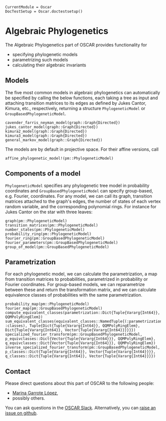 ```@meta
CurrentModule = Oscar
DocTestSetup = Oscar.doctestsetup()
```
# Algebraic Phylogenetics

The Algebraic Phylogenetics part of OSCAR provides functionality for
- specifying phylogenetic models
- parametrizing such models
- calculating their algebraic invariants

## Models

The five most common models in algebraic phylogenetics can automatically be specified by calling the below functions, each taking a tree as input and attaching transition matrices to its edges as defined by Jukes Cantor, Kimura, etc., respectively, returning a structure `PhylogeneticModel` or `GroupBasedPhylogeneticModel`.

```@docs
cavender_farris_neyman_model(graph::Graph{Directed})
jukes_cantor_model(graph::Graph{Directed})
kimura2_model(graph::Graph{Directed})
kimura3_model(graph::Graph{Directed})
general_markov_model(graph::Graph{Directed})
```

The models are by default in projective space. For their affine versions, call

```@docs
affine_phylogenetic_model!(pm::PhylogeneticModel)
```

## Components of a model

`PhylogeneticModel` specifies any phylogenetic tree model in probability coordinates and `GroupBasedPhylogeneticModel` can specify group-based, e.g. Fourier, coordinates. For any model, we can call its graph, transition matrices attached to the graph's edges, the number of states of each vertex random variable, and the corresponding polynomial rings. For instance for Jukes Cantor on the star with three leaves:

```@docs
graph(pm::PhylogeneticModel)
transition_matrices(pm::PhylogeneticModel)
number_states(pm::PhylogeneticModel)
probability_ring(pm::PhylogeneticModel)
fourier_ring(pm::GroupBasedPhylogeneticModel)
fourier_parameters(pm::GroupBasedPhylogeneticModel)
group_of_model(pm::GroupBasedPhylogeneticModel)
```


## Parametrization

For each phylogenetic model, we can calculate the parametrization, a map from transition matrices to probabilities, parametrized in probability or Fourier coordinates. For group-based models, we can reparametrize between these and return the transformation matrix, and we can calculate equivalence classes of probabilities with the same parametrization.

```@docs
probability_map(pm::PhylogeneticModel)
fourier_map(pm::GroupBasedPhylogeneticModel)
compute_equivalent_classes(parametrization::Dict{Tuple{Vararg{Int64}}, QQMPolyRingElem})
sum_equivalent_classes(equivalent_classes::NamedTuple{(:parametrization, :classes), Tuple{Dict{Tuple{Vararg{Int64}}, QQMPolyRingElem}, Dict{Tuple{Vararg{Int64}}, Vector{Tuple{Vararg{Int64}}}}}})
specialized_fourier_transform(pm::GroupBasedPhylogeneticModel, p_equivclasses::Dict{Vector{Tuple{Vararg{Int64}}}, QQMPolyRingElem}, q_equivclasses::Dict{Vector{Tuple{Vararg{Int64}}}, QQMPolyRingElem})
inverse_specialized_fourier_transform(pm::GroupBasedPhylogeneticModel, p_classes::Dict{Tuple{Vararg{Int64}}, Vector{Tuple{Vararg{Int64}}}}, q_classes::Dict{Tuple{Vararg{Int64}}, Vector{Tuple{Vararg{Int64}}}})
```

## Contact

Please direct questions about this part of OSCAR to the following people:
* [Marina Garrote López](https://sites.google.com/view/marinagarrotelopez),
* possibly others.

You can ask questions in the [OSCAR Slack](https://www.oscar-system.org/community/#slack).
Alternatively, you can [raise an issue on github](https://www.oscar-system.org/community/#how-to-report-issues).

